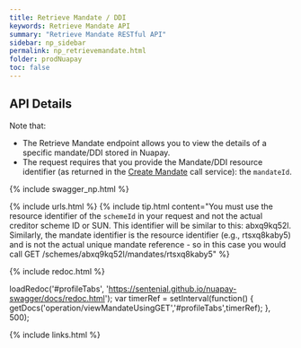 ```yaml
---
title: Retrieve Mandate / DDI
keywords: Retrieve Mandate API
summary: "Retrieve Mandate RESTful API"
sidebar: np_sidebar
permalink: np_retrievemandate.html
folder: prodNuapay
toc: false
---
```


## API Details

Note that:

* The Retrieve Mandate endpoint allows you to view the details of a specific mandate/DDI stored in Nuapay.
* The request requires that you provide the Mandate/DDI resource identifier (as returned in the [Create Mandate](np_createmandate.html) call service): the `mandateId`.

{% include swagger_np.html %}

{% include urls.html %}
{% include tip.html content="You must use the resource identifier of the `schemeId` in your request and not the actual creditor scheme ID or SUN. This identifier will be similar to this: abxq9kq52l. Similarly, the mandate identifier is the resource identifier (e.g., rtsxq8kaby5) and is not the actual unique mandate reference - so in this case you would call GET /schemes/abxq9kq52l/mandates/rtsxq8kaby5" %}


<ul id="profileTabs" class="nav nav-tabs">


</ul>

{% include redoc.html %}

loadRedoc('#profileTabs', 'https://sentenial.github.io/nuapay-swagger/docs/redoc.html');
var timerRef = setInterval(function() { getDocs('operation/viewMandateUsingGET','#profileTabs',timerRef); }, 500);


</script>


<div id="mydiv"></div>
</div>
</div>


{% include links.html %}

